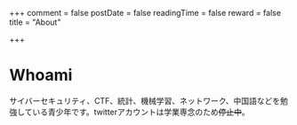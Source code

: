 +++
comment = false
postDate = false
readingTime = false
reward = false
title = "About"

+++
# Whoami

サイバーセキュリティ、CTF、統計、機械学習、ネットワーク、中国語などを勉強している青少年です。twitterアカウントは学業専念のため~~停止中~~。